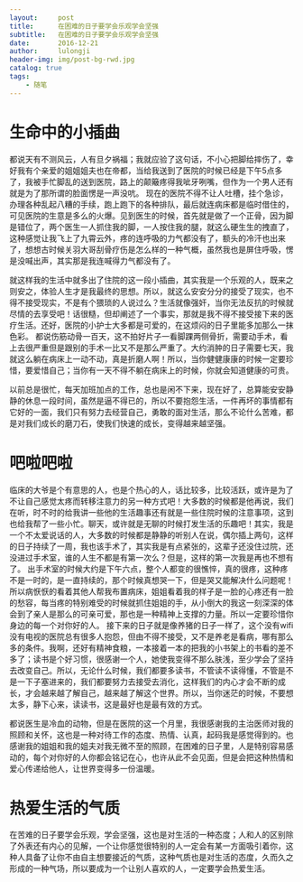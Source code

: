 ```yaml
---
layout:     post
title:      在困难的日子要学会乐观学会坚强
subtitle:   在困难的日子要学会乐观学会坚强
date:       2016-12-21
author:     lulongji
header-img: img/post-bg-rwd.jpg
catalog: true
tags:
    - 随笔
---
```



# 生命中的小插曲

都说天有不测风云，人有旦夕祸福；我就应验了这句话，不小心把脚给摔伤了，幸好我有个亲爱的姐姐姐夫也在帝都，当给我送到了医院的时候已经是下午5点多了，我被手忙脚乱的送到医院，路上的颠簸疼得我呲牙咧嘴，但作为一个男人还有就是为了那所谓的脸面愣是一声没吭。
现在的医院不得不让人吐槽，挂个急诊，办理各种乱起八糟的手续，跑上跑下的各种排队，最后就连病床都是临时借住的，可见医院的生意是多么的火爆。见到医生的时候，首先就是做了一个正骨，因为脚是错位了，两个医生一人抓住我的脚，一人按住我的腿，就这么硬生生的拽直了，这种感觉让我飞上了九霄云外，疼的连呼吸的力气都没有了，额头的冷汗也出来了，想想古时候关羽大哥刮骨疗伤是怎么样的一种气概，虽然我也是屏住呼吸，愣是没喊出声，其实那是我连喊得力气都没有了。

就这样我的生活中就多出了住院的这一段小插曲，其实我是一个乐观的人，既来之则安之，体验人生才是我最终的思想。所以，就这么安安分分的接受了现实，也不得不接受现实，不是有个猥琐的人说过么？生活就像强奸，当你无法反抗的时候就尽情的去享受吧！话很糙，但却阐述了一个事实，那就是我不得不接受接下来的医疗生活。还好，医院的小护士大多都是可爱的，在这烦闷的日子里能多加那么一抹色彩。
都说伤筋动骨一百天，这不拍好片子一看脚踝两侧骨折，需要动手术，看上去很严重但是跟别的手术一比又不是那么严重了。大约消肿的日子需要七天，我就这么躺在病床上一动不动，真是折磨人啊！所以，当你健健康康的时候一定要珍惜，要爱惜自己；当你有一天不得不躺在病床上的时候，你就会知道健康的可贵。

以前总是很忙，每天加班加点的工作，总也是闲不下来，现在好了，总算能安安静静的休息一段时间，虽然是逼不得已的，所以不要抱怨生活，一件再坏的事情都有它好的一面，我们只有努力去经营自己，勇敢的面对生活，那么不论什么苦难，都是对我们成长的磨刀石，使我们快速的成长，变得越来越坚强。

# 吧啦吧啦

临床的大爷是个有意思的人，也是个热心的人，话比较多，比较活跃，或许是为了不让自己感觉太疼而转移注意力的另一种方式吧！大多数的时候都是他再说，我们在听，时不时的给我讲一些他的生活趣事还有就是一些住院时候的注意事项，这到也给我帮了一些小忙。聊天，或许就是无聊的时候打发生活的乐趣吧！其实，我是一个不太爱说话的人，大多数的时候都是静静的听别人在说，偶尔插上两句，这样的日子持续了一周，我也该手术了，其实我是有点紧张的，这辈子还没住过院，还没进过手术室，谁的人生不都是有第一次么？但是，这样的第一次我是再也不想有了。
出手术室的时候大约是下午六点，整个人都变的很憔悴，真的很疼，这种疼不是一时的，是一直持续的，那个时候真想哭一下，但是哭又能解决什么问题呢！所以病恹恹的看着其他人帮我布置病床，姐姐看着我的样子是一脸的心疼还有一脸的愁容，每当疼的特别难受的时候就抓住姐姐的手，从小倒大的我这一刻深深的体会到了亲人是那么的可亲可爱，那也是一种精神上支撑的力量。所以一定要珍惜你身边的每一个对你好的人。
接下来的日子就是像养猪的日子一样了，这个没有wifi没有电视的医院总有很多人抱怨，但由不得不接受，又不是养老是看病，哪有那么多的条件。我啊，还好有精神食粮，一本接着一本的把我的小书架上的书看的差不多了；读书是个好习惯，很感谢一个人，她使我变得不那么肤浅，至少学会了坚持去改变自己。所以，无论什么时候，我们都要多读书，不管读不读得懂，不管是不是一下子塞进来的，我们都要努力去接受去消化，这样我们的内心才会不断的成长，才会越来越了解自己，越来越了解这个世界。所以，当你迷茫的时候，不要想太多，静下心来，读读书，这是最好也是最有效的方式。

都说医生是冷血的动物，但是在医院的这一个月里，我很感谢我的主治医师对我的照顾和关怀，这也是一种对待工作的态度、热情、认真，起码我是感觉得到的。也感谢我的姐姐和我的姐夫对我无微不至的照顾，在困难的日子里，人是特别容易感动的，每个对你好的人你都会铭记在心，也许从此不会见面，但是会把这种热情和爱心传递给他人，让世界变得多一份温暖。


# 热爱生活的气质

在苦难的日子要学会乐观，学会坚强，这也是对生活的一种态度；人和人的区别除了外表还有内心的见解，一个让你感觉很特别的人一定会有某一方面吸引着你，这种人具备了让你不由自主想要接近的气质，这种气质也是对生活的态度，久而久之形成的一种气场，所以要成为一个让别人喜欢的人，一定要学会热爱生活。